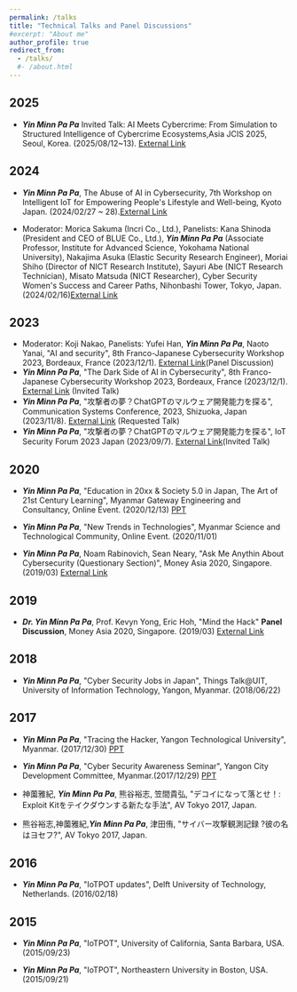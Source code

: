 ```yaml
---
permalink: /talks
title: "Technical Talks and Panel Discussions"
#excerpt: "About me"
author_profile: true
redirect_from: 
  - /talks/
  #- /about.html
---
```

## 2025

* <strong><strong><em>Yin Minn Pa Pa</em></strong></strong> Invited Talk: AI Meets Cybercrime: From Simulation to Structured Intelligence of Cybercrime Ecosystems,Asia JCIS 2025, Seoul, Korea. (2025/08/12~13). [External Link](https://asiajcis2025.sch.ac.kr/program.html)

## 2024

* <strong><strong><em>Yin Minn Pa Pa</em></strong></strong>, The Abuse of AI in Cybersecurity, 7th Workshop on Intelligent IoT for Empowering People's Lifestyle and Well-being, Kyoto Japan. (2024/02/27 ~ 28).[External Link](https://web.sfc.keio.ac.jp/~t19486mt/a3foresight/ws7/program.html)

* Moderator: Morica Sakuma (Incri Co., Ltd.), Panelists: Kana Shinoda (President and CEO of BLUE Co., Ltd.), <strong><strong><em>Yin Minn Pa Pa</em></strong></strong> (Associate Professor, Institute for Advanced Science, Yokohama National University), Nakajima Asuka (Elastic Security Research Engineer), Moriai Shiho (Director of NICT Research Institute), Sayuri Abe (NICT Research Technician), Misato Matsuda (NICT Researcher), Cyber Security Women's Success and Career Paths, Nihonbashi Tower, Tokyo, Japan. (2024/02/16)[External Link](https://www2.nict.go.jp/csri/nict_cyber2024/)

## 2023

* Moderator: Koji Nakao, Panelists: Yufei Han, <strong><strong><em>Yin Minn Pa Pa</em></strong></strong>, Naoto Yanai, "AI and security", 8th Franco-Japanese Cybersecurity Workshop 2023, Bordeaux, France (2023/12/1). [External Link](https://fj-cybersec2023.sciencesconf.org/data/pages/Program_FJCW_2023_11_28.pdf)(Panel Discussion)
* <strong><strong><em>Yin Minn Pa Pa</em></strong></strong>, "The Dark Side of AI in Cybersecurity", 8th Franco-Japanese Cybersecurity Workshop 2023, Bordeaux, France (2023/12/1). [External Link](https://fj-cybersec2023.sciencesconf.org/data/pages/Program_FJCW_2023_11_28.pdf) (Invited Talk)
* <strong><strong><em>Yin Minn Pa Pa</em></strong></strong>, "攻撃者の夢？ChatGPTのマルウェア開発能力を探る", Communication Systems Conference, 2023, Shizuoka, Japan (2023/11/8). [External Link](https://ken.ieice.org/ken/paper/20231109LCYx/) (Requested Talk)
* <strong><strong><em>Yin Minn Pa Pa</em></strong></strong>, "攻撃者の夢？ChatGPTのマルウェア開発能力を探る", IoT Security Forum 2023 Japan (2023/09/7). [External Link](https://academy.impress.co.jp/event/iot-security202309/timetable02.html)(Invited Talk)

## 2020

* <strong><strong><em>Yin Minn Pa Pa</em></strong></strong>, "Education in 20xx & Society 5.0 in Japan, The Art of 21st Century Learning", Myanmar Gateway Engineering and Consultancy, Online Event. (2020/12/13) [PPT](https://github.com/yinminnpapa/website_data/raw/master/Helping_Myanmar/20201213_Education%26Society_InJapan.pdf)

* <strong><strong><em>Yin Minn Pa Pa</em></strong></strong>, "New Trends in Technologies", Myanmar Science and Technological Community, Online Event. (2020/11/01)

* <strong><strong><em>Yin Minn Pa Pa</em></strong></strong>, Noam Rabinovich, Sean Neary, "Ask Me Anythin About Cybersecurity (Questionary Section)", Money Asia 2020, Singapore. (2019/03) [External Link](https://money2020asia2019.sched.com/event/Kr4U/ask-me-anything-about-cybersecurity)

## 2019

* <strong><strong><em>Dr. Yin Minn Pa Pa</em></strong></strong>, Prof. Kevyn Yong, Eric Hoh, "Mind the Hack" **Panel Discussion**, Money Asia 2020, Singapore. (2019/03) [External Link](https://money2020asia2019.sched.com/event/KQmN/mind-the-hack)

## 2018

* <strong><strong><em>Yin Minn Pa Pa</em></strong></strong>, "Cyber Security Jobs in Japan", Things Talk@UIT, University of Information Technology, Yangon, Myanmar. (2018/06/22)

## 2017
* <strong><strong><em>Yin Minn Pa Pa</em></strong></strong>, "Tracing the Hacker, Yangon Technological University", Myanmar. (2017/12/30) [PPT](https://github.com/yinminnpapa/website_data/raw/master/papers/talk_2.pdf)

* <strong><strong><em>Yin Minn Pa Pa</em></strong></strong>, "Cyber Security Awareness Seminar", Yangon City Development Committee, Myanmar.(2017/12/29) [PPT](https://github.com/yinminnpapa/website_data/raw/master/papers/talk_1.pdf)

* 神薗雅紀, <strong><strong><em>Yin Minn Pa Pa</em></strong></strong>, 熊谷裕志, 笠間貴弘, "デコイになって落とせ！: Exploit Kitをテイクダウンする新たな手法", AV Tokyo 2017, Japan.

* 熊谷裕志,神薗雅紀,<strong><strong><em>Yin Minn Pa Pa</em></strong></strong>, 津田侑, "サイバー攻撃観測記録 ?彼の名はヨセフ?", AV Tokyo 2017, Japan.

## 2016 

* <strong><strong><em>Yin Minn Pa Pa</em></strong></strong>, "IoTPOT updates", Delft University of Technology, Netherlands. (2016/02/18)

## 2015

* <strong><strong><em>Yin Minn Pa Pa</em></strong></strong>, "IoTPOT", University of California, Santa Barbara, USA. (2015/09/23)

* <strong><strong><em>Yin Minn Pa Pa</em></strong></strong>, "IoTPOT",  Northeastern University in Boston, USA. (2015/09/21)

<script async src="https://www.googletagmanager.com/gtag/js?id=UA-109236000-1"></script>
<script>
  window.dataLayer = window.dataLayer || [];
  function gtag(){dataLayer.push(arguments);}
  gtag('js', new Date());

  gtag('config', 'UA-109236000-1');
</script>